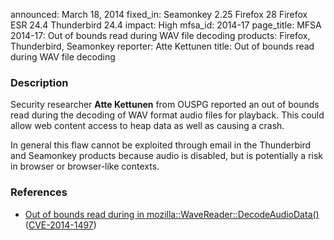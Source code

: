 announced: March 18, 2014
fixed_in: Seamonkey 2.25
          Firefox 28
          Firefox ESR 24.4
          Thunderbird 24.4
impact: High
mfsa_id: 2014-17
page_title: MFSA 2014-17: Out of bounds read during WAV file decoding
products: Firefox, Thunderbird, Seamonkey
reporter: Atte Kettunen
title: Out of bounds read during WAV file decoding

<h3>Description</h3>

<p>Security researcher <strong>Atte Kettunen</strong> from OUSPG reported an out of bounds read during the decoding of WAV format audio files for playback. This could allow web content access to heap data as well as causing a crash.
</p>

<p class="note">In general this flaw cannot be exploited through email in the
Thunderbird and Seamonkey products because audio is disabled, but is potentially a risk in browser or browser-like contexts.</p>

<h3>References</h3>

<ul>
  <li><a href="https://bugzilla.mozilla.org/show_bug.cgi?id=966311">
       Out of bounds read during in mozilla::WaveReader::DecodeAudioData()</a> (<a href="http://cve.mitre.org/cgi-bin/cvename.cgi?name=CVE-2014-1497" class="ex-ref">CVE-2014-1497</a>)</li>
</ul>



